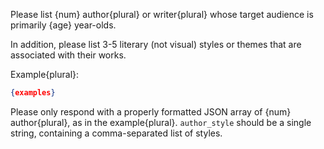 Please list {num} author{plural} or writer{plural} whose target audience is primarily {age} year-olds. 

In addition, please list 3-5 literary (not visual) styles or themes that are associated with their works.

Example{plural}:

```json
{examples}
```

Please only respond with a properly formatted JSON array of {num} author{plural}, as in the example{plural}. `author_style` should be a single string, containing a comma-separated list of styles.
